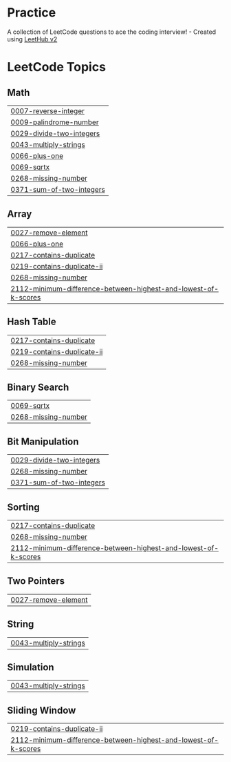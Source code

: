 # Practice
A collection of LeetCode questions to ace the coding interview! - Created using [LeetHub v2](https://github.com/arunbhardwaj/LeetHub-2.0)

<!---LeetCode Topics Start-->
# LeetCode Topics
## Math
|  |
| ------- |
| [0007-reverse-integer](https://github.com/3012shenba/Practice/tree/master/0007-reverse-integer) |
| [0009-palindrome-number](https://github.com/3012shenba/Practice/tree/master/0009-palindrome-number) |
| [0029-divide-two-integers](https://github.com/3012shenba/Practice/tree/master/0029-divide-two-integers) |
| [0043-multiply-strings](https://github.com/3012shenba/Practice/tree/master/0043-multiply-strings) |
| [0066-plus-one](https://github.com/3012shenba/Practice/tree/master/0066-plus-one) |
| [0069-sqrtx](https://github.com/3012shenba/Practice/tree/master/0069-sqrtx) |
| [0268-missing-number](https://github.com/3012shenba/Practice/tree/master/0268-missing-number) |
| [0371-sum-of-two-integers](https://github.com/3012shenba/Practice/tree/master/0371-sum-of-two-integers) |
## Array
|  |
| ------- |
| [0027-remove-element](https://github.com/3012shenba/Practice/tree/master/0027-remove-element) |
| [0066-plus-one](https://github.com/3012shenba/Practice/tree/master/0066-plus-one) |
| [0217-contains-duplicate](https://github.com/3012shenba/Practice/tree/master/0217-contains-duplicate) |
| [0219-contains-duplicate-ii](https://github.com/3012shenba/Practice/tree/master/0219-contains-duplicate-ii) |
| [0268-missing-number](https://github.com/3012shenba/Practice/tree/master/0268-missing-number) |
| [2112-minimum-difference-between-highest-and-lowest-of-k-scores](https://github.com/3012shenba/Practice/tree/master/2112-minimum-difference-between-highest-and-lowest-of-k-scores) |
## Hash Table
|  |
| ------- |
| [0217-contains-duplicate](https://github.com/3012shenba/Practice/tree/master/0217-contains-duplicate) |
| [0219-contains-duplicate-ii](https://github.com/3012shenba/Practice/tree/master/0219-contains-duplicate-ii) |
| [0268-missing-number](https://github.com/3012shenba/Practice/tree/master/0268-missing-number) |
## Binary Search
|  |
| ------- |
| [0069-sqrtx](https://github.com/3012shenba/Practice/tree/master/0069-sqrtx) |
| [0268-missing-number](https://github.com/3012shenba/Practice/tree/master/0268-missing-number) |
## Bit Manipulation
|  |
| ------- |
| [0029-divide-two-integers](https://github.com/3012shenba/Practice/tree/master/0029-divide-two-integers) |
| [0268-missing-number](https://github.com/3012shenba/Practice/tree/master/0268-missing-number) |
| [0371-sum-of-two-integers](https://github.com/3012shenba/Practice/tree/master/0371-sum-of-two-integers) |
## Sorting
|  |
| ------- |
| [0217-contains-duplicate](https://github.com/3012shenba/Practice/tree/master/0217-contains-duplicate) |
| [0268-missing-number](https://github.com/3012shenba/Practice/tree/master/0268-missing-number) |
| [2112-minimum-difference-between-highest-and-lowest-of-k-scores](https://github.com/3012shenba/Practice/tree/master/2112-minimum-difference-between-highest-and-lowest-of-k-scores) |
## Two Pointers
|  |
| ------- |
| [0027-remove-element](https://github.com/3012shenba/Practice/tree/master/0027-remove-element) |
## String
|  |
| ------- |
| [0043-multiply-strings](https://github.com/3012shenba/Practice/tree/master/0043-multiply-strings) |
## Simulation
|  |
| ------- |
| [0043-multiply-strings](https://github.com/3012shenba/Practice/tree/master/0043-multiply-strings) |
## Sliding Window
|  |
| ------- |
| [0219-contains-duplicate-ii](https://github.com/3012shenba/Practice/tree/master/0219-contains-duplicate-ii) |
| [2112-minimum-difference-between-highest-and-lowest-of-k-scores](https://github.com/3012shenba/Practice/tree/master/2112-minimum-difference-between-highest-and-lowest-of-k-scores) |
<!---LeetCode Topics End-->